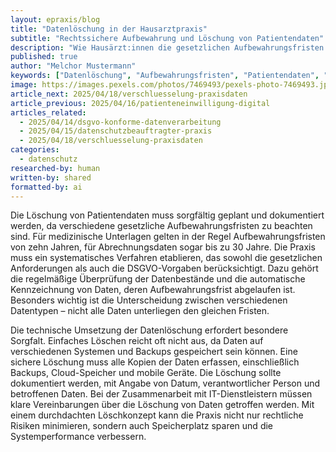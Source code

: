 ```yaml
---
layout: epraxis/blog
title: "Datenlöschung in der Hausarztpraxis"
subtitle: "Rechtssichere Aufbewahrung und Löschung von Patientendaten"
description: "Wie Hausärzt:innen die gesetzlichen Aufbewahrungsfristen einhalten und Daten rechtssicher löschen können."
published: true
author: "Melchor Mustermann"
keywords: ["Datenlöschung", "Aufbewahrungsfristen", "Patientendaten", "Datenschutz", "Praxisorganisation"]
image: https://images.pexels.com/photos/7469493/pexels-photo-7469493.jpeg
article_next: 2025/04/18/verschluesselung-praxisdaten
article_previous: 2025/04/16/patienteneinwilligung-digital
articles_related:
  - 2025/04/14/dsgvo-konforme-datenverarbeitung
  - 2025/04/15/datenschutzbeauftragter-praxis
  - 2025/04/18/verschluesselung-praxisdaten
categories: 
  - datenschutz
researched-by: human
written-by: shared
formatted-by: ai
---
```


Die Löschung von Patientendaten muss sorgfältig geplant und dokumentiert werden, da verschiedene gesetzliche Aufbewahrungsfristen zu beachten sind. Für medizinische Unterlagen gelten in der Regel Aufbewahrungsfristen von zehn Jahren, für Abrechnungsdaten sogar bis zu 30 Jahre. Die Praxis muss ein systematisches Verfahren etablieren, das sowohl die gesetzlichen Anforderungen als auch die DSGVO-Vorgaben berücksichtigt. Dazu gehört die regelmäßige Überprüfung der Datenbestände und die automatische Kennzeichnung von Daten, deren Aufbewahrungsfrist abgelaufen ist. Besonders wichtig ist die Unterscheidung zwischen verschiedenen Datentypen – nicht alle Daten unterliegen den gleichen Fristen.

Die technische Umsetzung der Datenlöschung erfordert besondere Sorgfalt. Einfaches Löschen reicht oft nicht aus, da Daten auf verschiedenen Systemen und Backups gespeichert sein können. Eine sichere Löschung muss alle Kopien der Daten erfassen, einschließlich Backups, Cloud-Speicher und mobile Geräte. Die Löschung sollte dokumentiert werden, mit Angabe von Datum, verantwortlicher Person und betroffenen Daten. Bei der Zusammenarbeit mit IT-Dienstleistern müssen klare Vereinbarungen über die Löschung von Daten getroffen werden. Mit einem durchdachten Löschkonzept kann die Praxis nicht nur rechtliche Risiken minimieren, sondern auch Speicherplatz sparen und die Systemperformance verbessern. 
